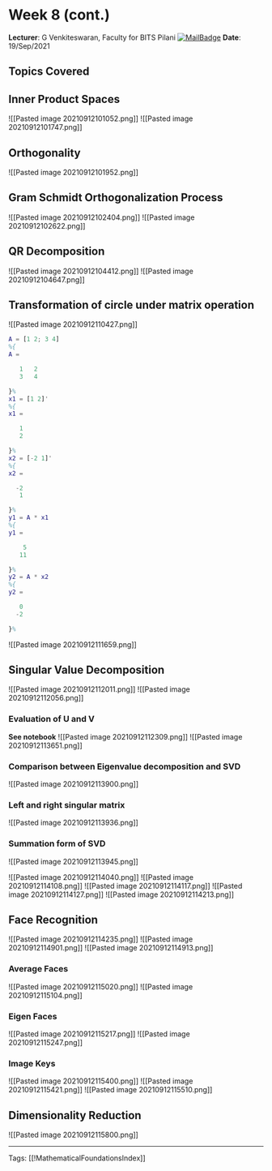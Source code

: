 # Week 8 (cont.)
**Lecturer**: G Venkiteswaran, Faculty for BITS Pilani
[![MailBadge](https://img.shields.io/badge/-gvenki@pilani.bits--pilani.ac.in-EA4335?style=for-the-badge&logo=gmail&logoColor=white)](mailto:gvenki@pilani.bits-pilani.ac.in)
**Date**: 19/Sep/2021

## Topics Covered


## Inner Product Spaces
![[Pasted image 20210912101052.png]]
![[Pasted image 20210912101747.png]]

## Orthogonality
![[Pasted image 20210912101952.png]]

## Gram Schmidt Orthogonalization Process
![[Pasted image 20210912102404.png]]
![[Pasted image 20210912102622.png]]


## QR Decomposition
![[Pasted image 20210912104412.png]]
![[Pasted image 20210912104647.png]]

## Transformation of circle under matrix operation
![[Pasted image 20210912110427.png]]
```matlab
A = [1 2; 3 4]
%{
A =

   1   2
   3   4

}%
x1 = [1 2]'
%{
x1 =

   1
   2

}%
x2 = [-2 1]'
%{
x2 =

  -2
   1

}%
y1 = A * x1
%{
y1 =

    5
   11

}%
y2 = A * x2
%{
y2 =

   0
  -2

}%
```
![[Pasted image 20210912111659.png]]

## Singular Value Decomposition
![[Pasted image 20210912112011.png]]
![[Pasted image 20210912112056.png]]
### Evaluation of U and V
**See notebook**
![[Pasted image 20210912112309.png]]
![[Pasted image 20210912113651.png]]

### Comparison between Eigenvalue decomposition and SVD
![[Pasted image 20210912113900.png]]

### Left and right singular matrix
![[Pasted image 20210912113936.png]]

### Summation form of SVD
![[Pasted image 20210912113945.png]]

![[Pasted image 20210912114040.png]]
![[Pasted image 20210912114108.png]]
![[Pasted image 20210912114117.png]]
![[Pasted image 20210912114127.png]]
![[Pasted image 20210912114213.png]]

## Face Recognition
![[Pasted image 20210912114235.png]]
![[Pasted image 20210912114901.png]]
![[Pasted image 20210912114913.png]]

### Average Faces
![[Pasted image 20210912115020.png]]
![[Pasted image 20210912115104.png]]
### Eigen Faces
![[Pasted image 20210912115217.png]]
![[Pasted image 20210912115247.png]]

### Image Keys
![[Pasted image 20210912115400.png]]
![[Pasted image 20210912115421.png]]
![[Pasted image 20210912115510.png]]

## Dimensionality Reduction
![[Pasted image 20210912115800.png]]



---
Tags: [[!MathematicalFoundationsIndex]]